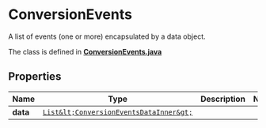 

# ConversionEvents

A list of events (one or more) encapsulated by a data object.

The class is defined in **[ConversionEvents.java](../../src/main/java/org/openapitools/model/ConversionEvents.java)**

## Properties

Name | Type | Description | Notes
------------ | ------------- | ------------- | -------------
**data** | [`List&lt;ConversionEventsDataInner&gt;`](ConversionEventsDataInner.md) |  | 



